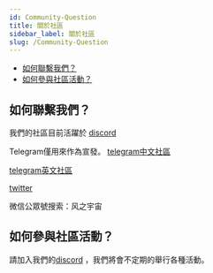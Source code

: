 ```yaml
---
id: Community-Question
title: 關於社區
sidebar_label: 關於社區
slug: /Community-Question
---
```

+ [如何聯繫我們？](#如何聯繫我們？)
+ [如何參與社區活動？](#如何參與社區活動？)

## 如何聯繫我們？

我們的社區目前活躍於
[discord](https://discord.gg/WYnUS8Dw)

Telegram僅用來作為宣發。 
[telegram中文社區](https://t.me/joinchat/mNxJoJn4p4JhYjU1)

[telegram英文社區](https://t.me/joinchat/734F6GmJqss2M2Rl)

[twitter](https://twitter.com/windmetaverse)

微信公眾號搜索：风之宇宙

## 如何參與社區活動？
請加入我們的[discord](https://discord.gg/UfwjZHjyYY) ，我們將會不定期的舉行各種活動。

